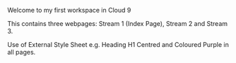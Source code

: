 Welcome to my first workspace in Cloud 9

This contains three webpages: Stream 1 (Index Page), Stream 2 and Stream 3.

Use of External Style Sheet e.g. Heading H1 Centred and
Coloured Purple in all pages.
 